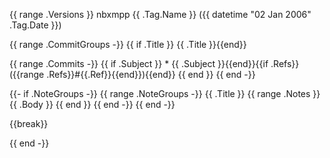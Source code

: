 {{ range .Versions }}
nbxmpp {{ .Tag.Name }} ({{ datetime "02 Jan 2006" .Tag.Date }})

{{ range .CommitGroups -}}
{{ if .Title }}  {{ .Title }}{{end}}

{{ range .Commits -}}
{{ if .Subject }}  * {{ .Subject }}{{end}}{{if .Refs}} ({{range .Refs}}#{{.Ref}}{{end}}){{end}}
{{ end }}
{{ end -}}

{{- if .NoteGroups -}}
{{ range .NoteGroups -}}
{{ .Title }}
{{ range .Notes }}
{{ .Body }}
{{ end }}
{{ end -}}
{{ end -}}

{{break}}

{{ end -}}
